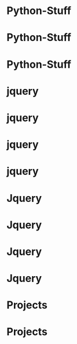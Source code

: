 # Python-Stuff
# Python-Stuff
# Python-Stuff
# jquery
# jquery
# jquery
# jquery
# Jquery
# Jquery
# Jquery
# Jquery
# Projects
# Projects
